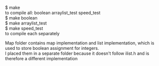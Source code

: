 $ make  
	to compile all: boolean arraylist_test speed_test  
$ make boolean  
$ make arraylist_test  
$ make speed_test  
	to compile each separately  

Map folder contains map implementation and list implementation, which is used to store boolean assignment for integers.  
I placed them in a separate folder because it doesn't follow ilist.h and is therefore a different implementation
